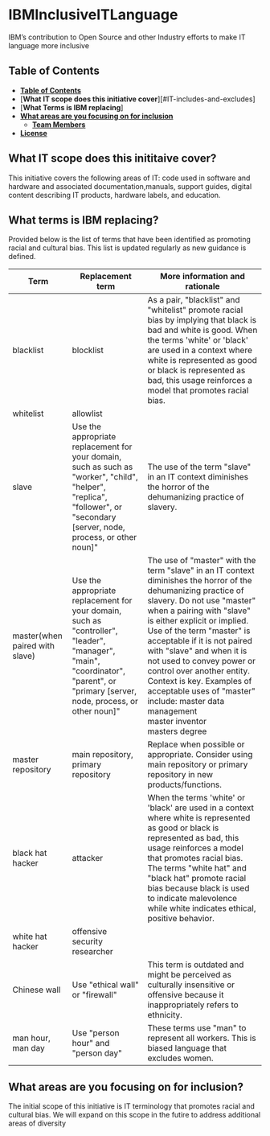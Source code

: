 # IBMInclusiveITLanguage
IBM’s contribution to Open Source and other Industry efforts to make IT language more inclusive

## **Table of Contents**

  - [**Table of Contents**](#table-of-contents)  
  - [**What IT scope does this initiative cover**][#IT-includes-and-excludes]
  - [**What Terms is IBM replacing**]
  - [**What areas are you focusing on for inclusion**](#types-of-discriminatory-terms)
      - [**Team Members**](#team-members)
  - [**License**](#license)




<a name="out"></a>
## **What IT scope does this inititaive cover?**
This initiative covers the following areas of IT: 
code used in software and hardware and associated documentation,manuals, support guides, 
digital content describing IT products, hardware labels, and education. 

<a name="out"></a>

## **What terms is IBM replacing?**

Provided below is the list of terms that have been identified as promoting racial and cultural bias. This list is updated regularly as new guidance is defined.

|Term|Replacement term|More information and rationale|
|----|----|----|
|blacklist|blocklist|As a pair, "blacklist" and "whitelist" promote racial bias by implying that black is bad and white is good. When the terms 'white' or 'black' are used in a context where white is represented as good or black is represented as bad, this usage reinforces a model that promotes racial bias.||25-Jun-20
|whitelist|allowlist||
|slave|Use the appropriate replacement for your domain, such as such as "worker", "child", "helper", "replica", "follower", or "secondary [server, node, process, or other noun]"|The use of the term "slave" in an IT context diminishes the horror of the dehumanizing practice of slavery.|
|master(when paired with slave) |Use the appropriate replacement for your domain, such as "controller", "leader", "manager", "main", "coordinator", "parent", or "primary [server, node, process, or other noun]"|The use of "master" with the term "slave" in an IT context diminishes the horror of the dehumanizing practice of slavery. Do not use "master" when a pairing with "slave" is either explicit or implied. Use of the term "master" is acceptable if it is not paired with "slave" and when it is not used to convey power or control over another entity. Context is key. Examples of acceptable uses of "master" include: master data management<br/>master inventor<br/>masters degree|
|master repository|main repository, primary repository|Replace when possible or appropriate. Consider using main repository or primary repository in new products/functions.||9-Nov-20
|black hat hacker|attacker|When the terms 'white' or 'black' are used in a context where white is represented as good or black is represented as bad, this usage reinforces a model that promotes racial bias. The terms "white hat" and "black hat" promote racial bias because black is used to indicate malevolence while white indicates ethical, positive behavior.|
|white hat hacker|offensive security researcher||
|Chinese wall|Use "ethical wall" or "firewall"|This term is outdated and might be perceived as culturally insensitive or offensive because it inappropriately refers to ethnicity.|
|man hour, man day|Use "person hour" and "person day"|These terms use "man" to represent all workers. This is biased language that excludes women.|

<a name="out"></a>
## **What areas are you focusing on for inclusion?**
The initial scope of this initiative is IT terminology that promotes racial and cultural bias. We will expand on this scope in the futire to address additional areas of diversity
